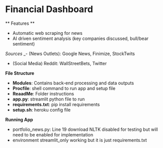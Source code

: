 # Financial Dashboard

** Features **
- Automatic web scraping for news
- AI driven sentiment analysis (key companies discussed, bull/bear sentiment)

*Sources*
_- (News Outlets): Google News, Finimize, StockTwits 
- (Social Media) Reddit: WallStreetBets, Twitter 


**File Structure**
- **Modules**: Contains back-end processing and data outputs
- **Procfile**: shell command to run app and setup file
- **ReaadMe**: Folder instructions
- **app.py**: streamlit python file to run
- **requirements.txt**: pip install requirements
- **setup.sh**: heroku config file

**Running App**
- portfolio_news.py: Line 19 download NLTK disabled for testing but will need to be enabled for implementation
- environment streamlit_only working but it is just requirements.txt
